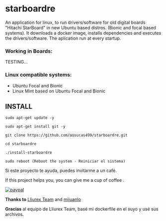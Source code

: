 # starboardre

An application for linux, to run drivers/software for old digital boards "Hitachi StarBoard" in new Ubuntu based distros. (Bionic and focal based systems). It downloads a docker image, installs dependencies and executes the drivers/software. The aplication run at every startup.

### Working in Boards:

TESTING...

### Linux compatible systems:

+ Ubuntu Focal and Bionic
+ Linux Mint based on Ubuntu Focal and Bionic 


## INSTALL

    sudo apt-get update -y
    
    sudo apt-get install git -y

    git clone https://github.com/aosucas499/starboardre.git

    cd starboardre

    ./install-starboardre
    
    sudo reboot (Reboot the system - Reiniciar el sistema)

Si este proyecto te ayuda, puedes invitarme a un café.


If this project helps you, you can give me a cup of coffee .


[![paypal](https://www.paypalobjects.com/en_US/i/btn/btn_donateCC_LG.gif)](https://www.paypal.com/donate?business=FUMT27MVTRTHJ&no_recurring=0&item_name=Proyectos+TIC+Andaluc%C3%ADa&currency_code=EUR)

<b>Thanks to</b> [Lliurex Team](https://portal.edu.gva.es/lliurex/va/) and [mijuanlo](https://github.com/mijuanlo)

<b>Gracias</b> al equipo de Lliurex Team, basé mi dockerfile en el suyo y usé sus archivos.

